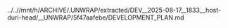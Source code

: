 ../..//mnt/h/ARCHIVE/.UNWRAP/extracted/DEV__2025-08-17__1833__host-duri-head/__UNWRAP/5f47aafebe/DEVELOPMENT_PLAN.md